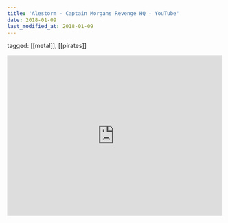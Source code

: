 ```yaml
---
title: 'Alestorm - Captain Morgans Revenge HQ - YouTube'
date: 2018-01-09
last_modified_at: 2018-01-09
---
```

tagged: [[metal]], [[pirates]]
<iframe allow="accelerometer; autoplay; clipboard-write; encrypted-media; gyroscope; picture-in-picture" allowfullscreen="" frameborder="0" height="375" id="youtube_iframe" src="https://www.youtube.com/embed/iFcxTCvvNXY?feature=oembed&amp;enablejsapi=1&amp;origin=https://safe.txmblr.com&amp;wmode=opaque" width="500"></iframe>